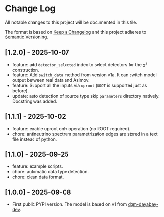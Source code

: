 # Change Log

All notable changes to this project will be documented in this file.

The format is based on [Keep a Changelog](http://keepachangelog.com/)
and this project adheres to [Semantic Versioning](http://semver.org/).

## [1.2.0] - 2025-10-07

- feature: add `detector_selected` index to select detectors for the χ² construction.
- feature: Add `switch_data` method from version v1a. It can switch model output between real data and Asimov.
- feature: Support all the inputs via `uproot` (`ROOT` is supported just as before).
- update: auto detection of source type skip `parameters` directory natively. Docstring was added.

## [1.1.1] - 2025-10-02

- feature: enable uproot only operation (no ROOT required).
- chore: antineutrino spectrum parametrization edges are stored in a text file instead of python.

## [1.1.0] - 2025-09-25

- feature: example scripts.
- chore: automatic data type detection.
- chore: clean data format.

## [1.0.0] - 2025-09-08

- First public PYPI version. The model is based on v1 from [dgm-dayabay-dev](https://github.com/dagflow-team/dgm-dayabay-dev).
